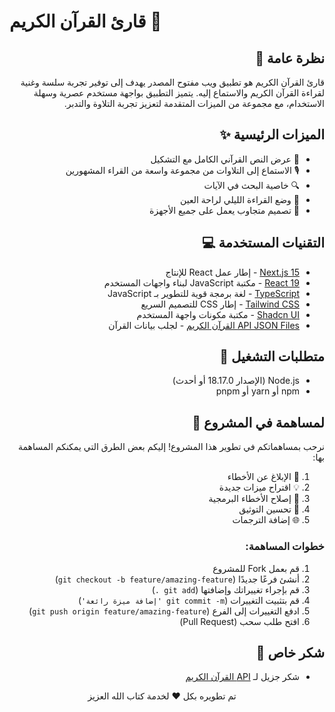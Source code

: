 # قارئ القرآن الكريم 📖

<div dir="rtl" style="text-align:right">

## نظرة عامة 🌟

قارئ القرآن الكريم هو تطبيق ويب مفتوح المصدر يهدف إلى توفير تجربة سلسة وغنية لقراءة القرآن الكريم والاستماع إليه. يتميز التطبيق بواجهة مستخدم عصرية وسهلة الاستخدام، مع مجموعة من الميزات المتقدمة لتعزيز تجربة التلاوة والتدبر.

## الميزات الرئيسية ✨

- 📖 عرض النص القرآني الكامل مع التشكيل
- 🎙️ الاستماع إلى التلاوات من مجموعة واسعة من القراء المشهورين
- 🔍 خاصية البحث في الآيات
- 🌙 وضع القراءة الليلي لراحة العين
- 📱 تصميم متجاوب يعمل على جميع الأجهزة

## التقنيات المستخدمة 💻

- [Next.js 15](https://nextjs.org/) - إطار عمل React للإنتاج
- [React 19](https://reactjs.org/) - مكتبة JavaScript لبناء واجهات المستخدم
- [TypeScript](https://www.typescriptlang.org/) - لغة برمجة قوية للتطوير بـ JavaScript
- [Tailwind CSS](https://tailwindcss.com/) - إطار CSS للتصميم السريع
- [Shadcn UI](https://ui.shadcn.com/) - مكتبة مكونات واجهة المستخدم
- [API JSON Files القرآن الكريم]() - لجلب بيانات القرآن 

## متطلبات التشغيل 🚀

- Node.js (الإصدار 18.17.0 أو أحدث)
- npm أو yarn أو pnpm

## لمساهمة في المشروع 🤝

نرحب بمساهماتكم في تطوير هذا المشروع! إليكم بعض الطرق التي يمكنكم المساهمة بها:

1. 🐛 الإبلاغ عن الأخطاء
2. 💡 اقتراح ميزات جديدة
3. 🔧 إصلاح الأخطاء البرمجية
4. 📝 تحسين التوثيق
5. 🌐 إضافة الترجمات

### خطوات المساهمة:

1. قم بعمل Fork للمشروع
2. أنشئ فرعًا جديدًا (`git checkout -b feature/amazing-feature`)
3. قم بإجراء تغييراتك وإضافتها (`git add .`)
4. قم بتثبيت التغييرات (`git commit -m 'إضافة ميزة رائعة'`)
5. ادفع التغييرات إلى الفرع (`git push origin feature/amazing-feature`)
6. افتح طلب سحب (Pull Request)

## شكر خاص 🙏

- شكر جزيل لـ [API القرآن الكريم](https://alquran.cloud/api)


    <div align="center">
    تم تطويره بكل ❤️ لخدمة كتاب الله العزيز
    </div>
</div>
